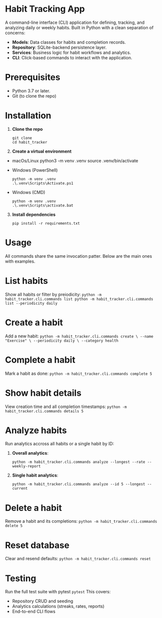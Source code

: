 # Habit Tracking App
A command-line interface (CLI) application for defining, tracking, and analyzing daily or weekly habits. Built in Python with a clean separation of concerns:
- **Models**: Data classes for habits and completion records.
- **Repository**: SQLite-backend persistence layer.
- **Services**: Business logic for habit workflows and analytics.
- **CLI**: Click-based commands to interact with the application.

# Prerequisites
- Python 3.7 or later.
- Git (to clone the repo)

# Installation
1. **Clone the repo**
    ```
    git clone
    cd habit_tracker
    ```

2. **Create a virtual environment**
- macOs/Linux
    python3 -m venv .venv
    source .venv/bin/activate

- Windows (PowerShell)
    ```
    python -m venv .venv
    .\.venv\Scripts\Activate.ps1
    ```

- Windows (CMD)
    ```
    python -m venv .venv
    .\.venv\Scripts\activate.bat
    ```

3. **Install dependencies**
    ```
    pip install -r requirements.txt
    ```

# Usage
All commands share the same invocation patter. Below are the main ones with examples.

# List habits
Show all habits or filter by preiodicity:
    ```
    python -m habit_tracker.cli.commands list
    python -m habit_tracker.cli.commands list --periodicity daily
    ```

# Create a habit
Add a new habit:
    ```
    python -m habit_tracker.cli.commands create \
        --name "Exercise" \
        --periodicity daily \
        --category health
    ```

# Complete a habit 
Mark a habit as done:
    ```
    python -m habit_tracker.cli.commands complete 5
    ```

# Show habit details
View creation time and all completion timestamps:
    ```
    python -m habit_tracker.cli.commands details 5
    ```

# Analyze habits
Run analytics accross all habits or a single habit by ID:
1. **Overall analytics**:
    ```
    python -m habit_tracker.cli.commands analyze --longest --rate --weekly-report
    ```

2. **Single habit analytics**:
    ```
    python -m habit_tracker.cli.commands analyze --id 5 --longest --current
    ```

# Delete a habit
Remove a habit and its completions:
    ```
    python -m habit_tracker.cli.commands delete 5
    ```

# Reset database 
Clear and resend defaults:
    ```
    python -m habit_tracker.cli.commands reset
    ```

# Testing
Run the full test suite with pytest
    ```
    pytest
    ```
This covers:
- Repository CRUD and seeding
- Analytics calculations (streaks, rates, reports)
- End-to-end CLI flows